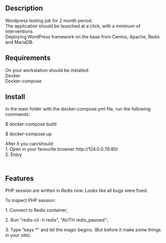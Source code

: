 <h2>Description</h2>
<p>Wordpress testing job for 2 month period.<br />The application should be launched at a click, with a minimum of interventions.<br />Deploying WordPress framework on the base from Centos, Apache, Redis and MariaDB.</p>
<h2>Requirements</h2>
<p>On your workstation should be installed:<br />Docker<br />Docker-compose</p>
<h2>Install</h2>
<p>In the main folder with the docker-compose.yml file, run the following commands:</p>
<p>$ docker-compose build</p>
<p>$ docker-compose up</p>
<p>After it you can/should:<br />1. Open in your favourite browser http://124.0.0.76:80/<br />2. Enjoy</p>
<h2><br />Features</h2>
<p>PHP session are written in Redis now. Looks like all bugs were fixed.</p>
<p>To inspect PHP session:</p>
<p>1. Connect to Redis container;<br />
<p>2. Run "redis-cli -h redis", "AUTH redis_passwd";</p>
<p>3. Type "keys *" and let the magic begins. (But before it make some things in your site).</p>
